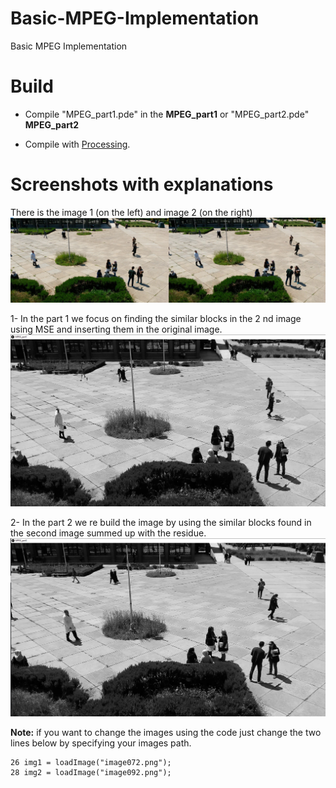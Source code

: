 # Basic-MPEG-Implementation
Basic MPEG Implementation

# Build
- Compile "MPEG_part1.pde" in the **MPEG_part1** or "MPEG_part2.pde" **MPEG_part2**

- Compile with [Processing](https://processing.org).

# Screenshots with explanations

There is the image 1 (on the left) and image 2 (on the right)
<img src = "MPEG_part1\image.jpg" title = part1 >

1- In the part 1 we focus on finding the similar blocks in the 2 nd image using MSE and inserting them in the original image.
<img src = "MPEG_part1\Screenshot_1.png" title = part1 >

2- In the part 2 we re build the image by using the similar blocks found in the second image summed up with the residue.
<img src = "MPEG_part2\Screenshot_2.png" title = part2 >

**Note:** if you want to change the images using the code just change the two lines below by specifying your images path.
```processing
26 img1 = loadImage("image072.png");
28 img2 = loadImage("image092.png");
```
